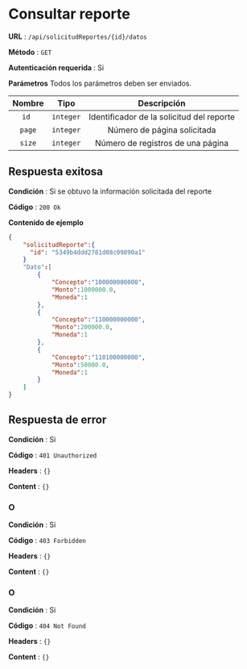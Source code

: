 # Consultar reporte

**URL** : `/api/solicitudReportes/{id}/datos`

**Método** : `GET`

**Autenticación requerida** : Si

**Parámetros** Todos los parámetros deben ser enviados.

| Nombre|Tipo|Descripción|
| :--: |:--:| :--:|
| ```id ```| ```integer``` |Identificador de la solicitud del reporte|
| ```page```| ```integer``` |Número de página solicitada|
| ```size```| ```integer``` |Número de registros de una página|


## Respuesta exitosa

**Condición** : Si se obtuvo la información solicitada del reporte

**Código** : `200 Ok`

**Contenido de ejemplo**

```json
{
	"solicitudReporte":{
	  "id": "5349b4ddd2781d08c09890a1"
	}
	"Dato":[
		{
			"Concepto":"100000000000",
			"Monto":1000000.0,
			"Moneda":1
		},
		{
			"Concepto":"110000000000",
			"Monto":200000.0,
			"Moneda":1
		},
		{
			"Concepto":"110100000000",
			"Monto":50000.0,
			"Moneda":1
		}
	]
}
```

## Respuesta de error

**Condición** : Si

**Código** : `401 Unauthorized`

**Headers** : `{}`

**Content** : `{}`

### O

**Condición** : Si

**Código** : `403 Forbidden`

**Headers** : `{}`

**Content** : `{}`

### O

**Condición** : Si

**Código** : `404 Not Found`

**Headers** : `{}`

**Content** : `{}`